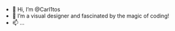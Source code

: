 - 👋 Hi, I’m @Carl1tos
- 👀 I’m a visual designer and fascinated by the magic of coding!
- 📫 ...

<!---
Carl1tos/Carl1tos is a ✨ special ✨ repository because its `README.md` (this file) appears on your GitHub profile.
You can click the Preview link to take a look at your changes.
--->
